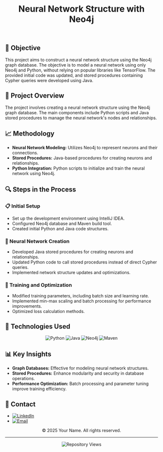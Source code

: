 <h1 align="center">Neural Network Structure with Neo4j</h1>

<br/>

<h2>🚀 <strong>Objective</strong></h2>
<p>
This project aims to construct a neural network structure using the Neo4j graph database. The objective is to model a neural network using only Neo4j and Python, without relying on popular libraries like TensorFlow. The provided initial code was updated, and stored procedures containing Cypher queries were developed using Java.
</p>

<h2>📂 <strong>Project Overview</strong></h2>
<p>
The project involves creating a neural network structure using the Neo4j graph database. The main components include Python scripts and Java stored procedures to manage the neural network's nodes and relationships.
</p>

<h2>📈 <strong>Methodology</strong></h2>
<ul>
  <li><strong>Neural Network Modeling:</strong> Utilizes Neo4j to represent neurons and their connections.</li>
  <li><strong>Stored Procedures:</strong> Java-based procedures for creating neurons and relationships.</li>
  <li><strong>Python Integration:</strong> Python scripts to initialize and train the neural network using Neo4j.</li>
</ul>

<h2>🔍 <strong>Steps in the Process</strong></h2>

<h3>📋 Initial Setup</h3>
<ul>
  <li>Set up the development environment using IntelliJ IDEA.</li>
  <li>Configured Neo4j database and Maven build tool.</li>
  <li>Created initial Python and Java code structures.</li>
</ul>

<h3>📌 Neural Network Creation</h3>
<ul>
  <li>Developed Java stored procedures for creating neurons and relationships.</li>
  <li>Updated Python code to call stored procedures instead of direct Cypher queries.</li>
  <li>Implemented network structure updates and optimizations.</li>
</ul>

<h3>📌 Training and Optimization</h3>
<ul>
  <li>Modified training parameters, including batch size and learning rate.</li>
  <li>Implemented min-max scaling and batch processing for performance improvements.</li>
  <li>Optimized loss calculation methods.</li>
</ul>

<h2>🔧 <strong>Technologies Used</strong></h2>
<div align="center">
    <img src="https://img.shields.io/badge/python-3670A0?style=for-the-badge&logo=python&logoColor=ffdd54" alt="Python"/>
    <img src="https://img.shields.io/badge/java-007396?style=for-the-badge&logo=java&logoColor=white" alt="Java"/>
    <img src="https://img.shields.io/badge/neo4j-008CC1?style=for-the-badge&logo=neo4j&logoColor=white" alt="Neo4j"/>
    <img src="https://img.shields.io/badge/maven-C71A36?style=for-the-badge&logo=apachemaven&logoColor=white" alt="Maven"/>
</div>

<h2>📊 <strong>Key Insights</strong></h2>
<ul>
  <li><strong>Graph Databases:</strong> Effective for modeling neural network structures.</li>
  <li><strong>Stored Procedures:</strong> Enhance modularity and security in database operations.</li>
  <li><strong>Performance Optimization:</strong> Batch processing and parameter tuning improve training efficiency.</li>
</ul>

<h2>📢 <strong>Contact</strong></h2>
<ul>
  <li><a href="https://www.linkedin.com/in/yourusername/" target="_blank"><img src="https://img.shields.io/badge/LinkedIn-%230077B5.svg?logo=linkedin&logoColor=white" alt="LinkedIn"/></a></li>
  <li><a href="mailto:your.email@example.com"><img src="https://img.shields.io/badge/Email-D14836?logo=gmail&logoColor=white" alt="Email"/></a></li>
</ul>

<p align="center">&copy; 2025 Your Name. All rights reserved.</p>

<hr/>

<p align="center">
  <img src="https://komarev.com/ghpvc/?username=ecembayindir&repo=Building-Neural-Network-Structure&label=Repository%20views&color=0e75b6&style=flat" alt="Repository Views">
</p>

